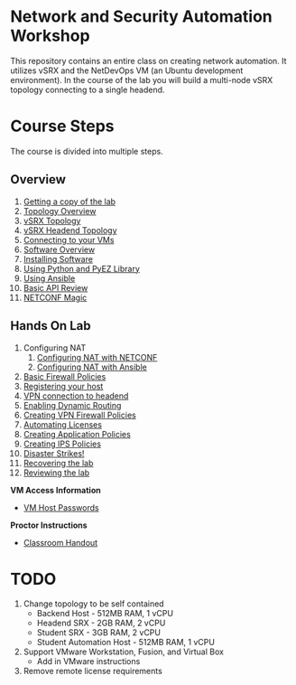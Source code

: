 Network and Security Automation Workshop
========================================

This repository contains an entire class on creating network automation. It utilizes vSRX and the NetDevOps VM (an Ubuntu development environment). In the course of the lab you will build a multi-node vSRX topology connecting to a single headend.

# Course Steps

The course is divided into multiple steps.

## Overview
1.  [Getting a copy of the lab](https://github.com/JNPRAutomate/JNPRAutomateDemo-Class/blob/master/docs/installinglab.md)
2.	[Topology Overview](https://github.com/JNPRAutomate/JNPRAutomateDemo-Class/blob/master/docs/topologyoverview.md)
3.	[vSRX Topology](https://github.com/JNPRAutomate/JNPRAutomateDemo-Class/blob/master/docs/vsrxconfiguration.md)
4.	[vSRX Headend Topology](https://github.com/JNPRAutomate/JNPRAutomateDemo-Class/blob/master/docs/vsrxheconfiguration.md)
5.  [Connecting to your VMs](https://github.com/JNPRAutomate/JNPRAutomateDemo-Class/blob/master/docs/vmconnectivity.md)
6.	[Software Overview](https://github.com/JNPRAutomate/JNPRAutomateDemo-Class/blob/master/docs/softwareoverview.md)
7.	[Installing Software](https://github.com/JNPRAutomate/JNPRAutomateDemo-Class/blob/master/docs/installingsoftware.md)
8.	[Using Python and PyEZ Library](https://github.com/JNPRAutomate/JNPRAutomateDemo-Class/blob/master/docs/usingpyezlibrary.md)
9.	[Using Ansible](https://github.com/JNPRAutomate/JNPRAutomateDemo-Class/blob/master/docs/usingansible.md)
10.	[Basic API Review](https://github.com/JNPRAutomate/JNPRAutomateDemo-Class/blob/master/docs/basicapireview.md)
11.	[NETCONF Magic](https://github.com/JNPRAutomate/JNPRAutomateDemo-Class/blob/master/docs/netconfmagic.md)

##	Hands On Lab
1.	Configuring NAT
	1.	[Configuring NAT with NETCONF](https://github.com/JNPRAutomate/JNPRAutomateDemo-Class/blob/master/docs/configuringnat.md)
	2.	[Configuring NAT with Ansible](https://github.com/JNPRAutomate/JNPRAutomateDemo-Class/blob/master/docs/configuringnatwansible.md)
2.	[Basic Firewall Policies](https://github.com/JNPRAutomate/JNPRAutosmateDemo-Class/blob/master/docs/basicfwpolicies.md)
3.	[Registering your host](https://github.com/JNPRAutomate/JNPRAutomateDemo-Class/blob/master/docs/registeringyourhost.md)
4.	[VPN connection to headend](https://github.com/JNPRAutomate/JNPRAutomateDemo-Class/blob/master/docs/vpnconnectiontoheadend.md)
5.	[Enabling Dynamic Routing](https://github.com/JNPRAutomate/JNPRAutomateDemo-Class/blob/master/docs/enablingdynamicrouting.md)
6.	[Creating VPN Firewall Policies](https://github.com/JNPRAutomate/JNPRAutomateDemo-Class/blob/master/docs/creatingfwpolicies.md)
7.	[Automating Licenses](https://github.com/JNPRAutomate/JNPRAutomateDemo-Class/blob/master/docs/automatinglicense.md)
8.	[Creating Application Policies](https://github.com/JNPRAutomate/JNPRAutomateDemo-Class/blob/master/docs/creatingapppolicies.md)
9.	[Creating IPS Policies](https://github.com/JNPRAutomate/JNPRAutomateDemo-Class/blob/master/docs/creatingipspolicies.md)
10.	[Disaster Strikes!](https://github.com/JNPRAutomate/JNPRAutomateDemo-Class/blob/master/docs/disasterstrikes.md)
11.	[Recovering the lab](https://github.com/JNPRAutomate/JNPRAutomateDemo-Class/blob/master/docs/recoveringthelab.md)
12.	[Reviewing the lab](https://github.com/JNPRAutomate/JNPRAutomateDemo-Class/blob/master/docs/reviewingthelab.md)

**VM Access Information**

-	[VM Host Passwords](https://github.com/JNPRAutomate/JNPRAutomateDemo-Class/blob/master/docs/vmpasswords.md)

**Proctor Instructions**

- 	[Classroom Handout](https://github.com/JNPRAutomate/JNPRAutomateDemo-Class/tree/master/handouts)


TODO
====

1. Change topology to be self contained
	-	Backend Host - 512MB RAM, 1 vCPU
	-   Headend SRX - 2GB RAM, 2 vCPU
	-	Student SRX - 3GB RAM, 2 vCPU
	-   Student Automation Host - 512MB RAM, 1 vCPU
2.  Support VMware Workstation, Fusion, and Virtual Box
	- Add in VMware instructions
3.	Remove remote license requirements
